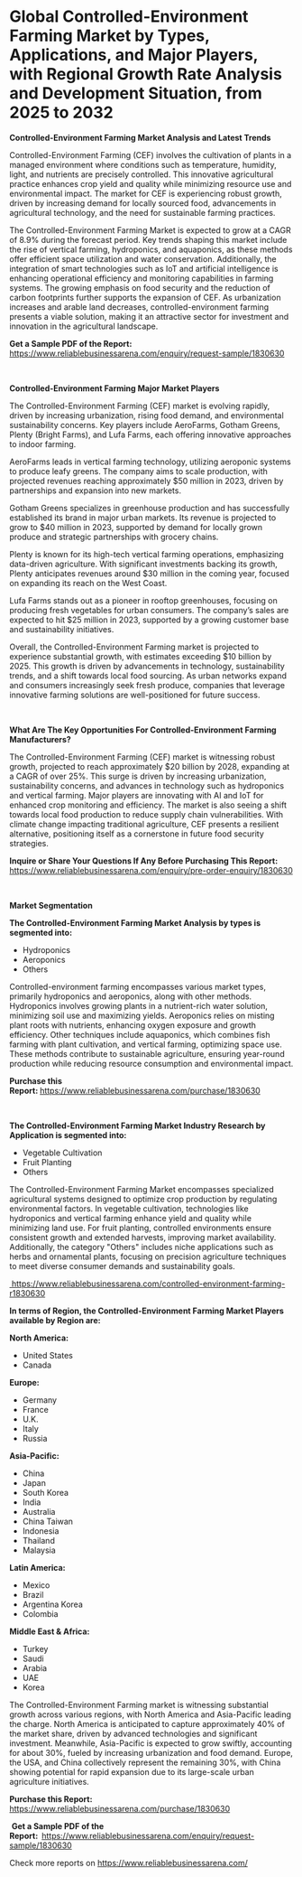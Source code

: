 <p><h1>Global Controlled-Environment Farming Market by Types, Applications, and Major Players, with Regional Growth Rate Analysis and Development Situation, from 2025 to 2032</h1></p><p><strong>Controlled-Environment Farming Market Analysis and Latest Trends</strong></p>
<p><p>Controlled-Environment Farming (CEF) involves the cultivation of plants in a managed environment where conditions such as temperature, humidity, light, and nutrients are precisely controlled. This innovative agricultural practice enhances crop yield and quality while minimizing resource use and environmental impact. The market for CEF is experiencing robust growth, driven by increasing demand for locally sourced food, advancements in agricultural technology, and the need for sustainable farming practices. </p><p>The Controlled-Environment Farming Market is expected to grow at a CAGR of 8.9% during the forecast period. Key trends shaping this market include the rise of vertical farming, hydroponics, and aquaponics, as these methods offer efficient space utilization and water conservation. Additionally, the integration of smart technologies such as IoT and artificial intelligence is enhancing operational efficiency and monitoring capabilities in farming systems. The growing emphasis on food security and the reduction of carbon footprints further supports the expansion of CEF. As urbanization increases and arable land decreases, controlled-environment farming presents a viable solution, making it an attractive sector for investment and innovation in the agricultural landscape.</p></p>
<p><strong>Get a Sample PDF of the Report:&nbsp;</strong> <a href="https://www.reliablebusinessarena.com/enquiry/request-sample/1830630?utm_campaign=3251&utm_medium=2&utm_source=Github&utm_content=ia&utm_term=30032025&utm_id=controlled-environment-farming">https://www.reliablebusinessarena.com/enquiry/request-sample/1830630</a></p>
<p>&nbsp;</p>
<p><strong>Controlled-Environment Farming Major Market Players</strong></p>
<p><p>The Controlled-Environment Farming (CEF) market is evolving rapidly, driven by increasing urbanization, rising food demand, and environmental sustainability concerns. Key players include AeroFarms, Gotham Greens, Plenty (Bright Farms), and Lufa Farms, each offering innovative approaches to indoor farming.</p><p>AeroFarms leads in vertical farming technology, utilizing aeroponic systems to produce leafy greens. The company aims to scale production, with projected revenues reaching approximately $50 million in 2023, driven by partnerships and expansion into new markets.</p><p>Gotham Greens specializes in greenhouse production and has successfully established its brand in major urban markets. Its revenue is projected to grow to $40 million in 2023, supported by demand for locally grown produce and strategic partnerships with grocery chains.</p><p>Plenty is known for its high-tech vertical farming operations, emphasizing data-driven agriculture. With significant investments backing its growth, Plenty anticipates revenues around $30 million in the coming year, focused on expanding its reach on the West Coast.</p><p>Lufa Farms stands out as a pioneer in rooftop greenhouses, focusing on producing fresh vegetables for urban consumers. The company’s sales are expected to hit $25 million in 2023, supported by a growing customer base and sustainability initiatives.</p><p>Overall, the Controlled-Environment Farming market is projected to experience substantial growth, with estimates exceeding $10 billion by 2025. This growth is driven by advancements in technology, sustainability trends, and a shift towards local food sourcing. As urban networks expand and consumers increasingly seek fresh produce, companies that leverage innovative farming solutions are well-positioned for future success.</p></p>
<p>&nbsp;</p>
<p><strong>What Are The Key Opportunities For Controlled-Environment Farming Manufacturers?</strong></p>
<p><p>The Controlled-Environment Farming (CEF) market is witnessing robust growth, projected to reach approximately $20 billion by 2028, expanding at a CAGR of over 25%. This surge is driven by increasing urbanization, sustainability concerns, and advances in technology such as hydroponics and vertical farming. Major players are innovating with AI and IoT for enhanced crop monitoring and efficiency. The market is also seeing a shift towards local food production to reduce supply chain vulnerabilities. With climate change impacting traditional agriculture, CEF presents a resilient alternative, positioning itself as a cornerstone in future food security strategies.</p></p>
<p><strong>Inquire or Share Your Questions If Any Before Purchasing This Report:</strong> <a href="https://www.reliablebusinessarena.com/enquiry/pre-order-enquiry/1830630?utm_campaign=3251&utm_medium=2&utm_source=Github&utm_content=ia&utm_term=30032025&utm_id=controlled-environment-farming">https://www.reliablebusinessarena.com/enquiry/pre-order-enquiry/1830630</a></p>
<p>&nbsp;</p>
<p><strong>Market Segmentation</strong></p>
<p><strong>The Controlled-Environment Farming Market Analysis by types is segmented into:</strong></p>
<p><ul><li>Hydroponics</li><li>Aeroponics</li><li>Others</li></ul></p>
<p><p>Controlled-environment farming encompasses various market types, primarily hydroponics and aeroponics, along with other methods. Hydroponics involves growing plants in a nutrient-rich water solution, minimizing soil use and maximizing yields. Aeroponics relies on misting plant roots with nutrients, enhancing oxygen exposure and growth efficiency. Other techniques include aquaponics, which combines fish farming with plant cultivation, and vertical farming, optimizing space use. These methods contribute to sustainable agriculture, ensuring year-round production while reducing resource consumption and environmental impact.</p></p>
<p><strong>Purchase this Report:&nbsp;</strong><a href="https://www.reliablebusinessarena.com/purchase/1830630?utm_campaign=3251&utm_medium=2&utm_source=Github&utm_content=ia&utm_term=30032025&utm_id=controlled-environment-farming">https://www.reliablebusinessarena.com/purchase/1830630</a></p>
<p>&nbsp;</p>
<p><strong>The Controlled-Environment Farming Market Industry Research by Application is segmented into:</strong></p>
<p><ul><li>Vegetable Cultivation</li><li>Fruit Planting</li><li>Others</li></ul></p>
<p><p>The Controlled-Environment Farming Market encompasses specialized agricultural systems designed to optimize crop production by regulating environmental factors. In vegetable cultivation, technologies like hydroponics and vertical farming enhance yield and quality while minimizing land use. For fruit planting, controlled environments ensure consistent growth and extended harvests, improving market availability. Additionally, the category "Others" includes niche applications such as herbs and ornamental plants, focusing on precision agriculture techniques to meet diverse consumer demands and sustainability goals.</p></p>
<p><a href="https://www.reliablebusinessarena.com/controlled-environment-farming-r1830630?utm_campaign=3251&utm_medium=2&utm_source=Github&utm_content=ia&utm_term=30032025&utm_id=controlled-environment-farming">&nbsp;https://www.reliablebusinessarena.com/controlled-environment-farming-r1830630</a></p>
<p><strong>In terms of Region, the Controlled-Environment Farming Market Players available by Region are:</strong></p>
<p>
    <p> <strong> North America: </strong>
        <ul>
            <li>United States</li>
            <li>Canada</li>
        </ul>
        </p> 
    <p> <strong> Europe: </strong>
        <ul>
            <li>Germany</li>
            <li>France</li>
            <li>U.K.</li>
            <li>Italy</li>
            <li>Russia</li>
        </ul>
        </p> 
    <p> <strong> Asia-Pacific: </strong>
        <ul>
            <li>China</li>
            <li>Japan</li>
            <li>South Korea</li>
            <li>India</li>
            <li>Australia</li>
            <li>China Taiwan</li>
            <li>Indonesia</li>
            <li>Thailand</li>
            <li>Malaysia</li>
        </ul>
        </p> 
    <p> <strong> Latin America: </strong>
        <ul>
            <li>Mexico</li>
            <li>Brazil</li>
            <li>Argentina Korea</li>
            <li>Colombia</li>
        </ul>
        </p> 
    <p> <strong> Middle East & Africa: </strong>
        <ul>
            <li>Turkey</li>
            <li>Saudi</li>
            <li>Arabia</li>
            <li>UAE</li>
            <li>Korea</li>
        </ul>
    </p>
    </p>
<p><p>The Controlled-Environment Farming market is witnessing substantial growth across various regions, with North America and Asia-Pacific leading the charge. North America is anticipated to capture approximately 40% of the market share, driven by advanced technologies and significant investment. Meanwhile, Asia-Pacific is expected to grow swiftly, accounting for about 30%, fueled by increasing urbanization and food demand. Europe, the USA, and China collectively represent the remaining 30%, with China showing potential for rapid expansion due to its large-scale urban agriculture initiatives.</p></p>
<p><strong>Purchase this Report: </strong><a href="https://www.reliablebusinessarena.com/purchase/1830630?utm_campaign=3251&utm_medium=2&utm_source=Github&utm_content=ia&utm_term=30032025&utm_id=controlled-environment-farming">https://www.reliablebusinessarena.com/purchase/1830630</a></p>
<p>&nbsp;<strong>Get a Sample PDF of the Report:&nbsp;&nbsp;</strong><a href="https://www.reliablebusinessarena.com/enquiry/request-sample/1830630?utm_campaign=3251&utm_medium=2&utm_source=Github&utm_content=ia&utm_term=30032025&utm_id=controlled-environment-farming">https://www.reliablebusinessarena.com/enquiry/request-sample/1830630</a></p>
<p><strong></strong></p>
<p>Check more reports on <a href="https://www.reliablebusinessarena.com/?utm_campaign=3251&utm_medium=2&utm_source=Github&utm_content=ia&utm_term=30032025&utm_id=controlled-environment-farming">https://www.reliablebusinessarena.com/</a></p>
